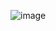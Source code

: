 ![image](https://github.com/MsDiala/data-structures-and-algorithms-python/blob/find-maximum-binary-tree/data_structures_and_algorithms/data_structures/BinaryTree/18_find_maximum_value.png)
